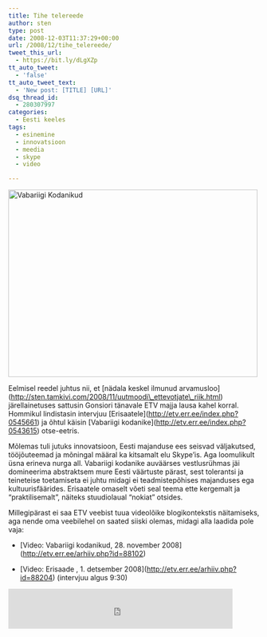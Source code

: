 ```yaml
---
title: Tihe telereede
author: sten
type: post
date: 2008-12-03T11:37:29+00:00
url: /2008/12/tihe_telereede/
tweet_this_url:
  - https://bit.ly/dLgXZp
tt_auto_tweet:
  - 'false'
tt_auto_tweet_text:
  - 'New post: [TITLE] [URL]'
dsq_thread_id:
  - 280307997
categories:
  - Eesti keeles
tags:
  - esinemine
  - innovatsioon
  - meedia
  - skype
  - video

---
```

[<img src="http://farm4.static.flickr.com/3193/3066316774_0109eda9c9.jpg" width="500" height="375" alt="Vabariigi Kodanikud" />][1]
  
Eelmisel reedel juhtus nii, et \[nädala keskel ilmunud arvamusloo\](http://sten.tamkivi.com/2008/11/uutmoodi\_ettevotjate\_riik.html) järellainetuses sattusin Gonsiori tänavale ETV majja lausa kahel korral. Hommikul lindistasin intervjuu \[Erisaatele\](http://etv.err.ee/index.php?0545661) ja õhtul käisin \[Vabariigi kodanike\](http://etv.err.ee/index.php?0543615) otse-eetris.
  
Mõlemas tuli jutuks innovatsioon, Eesti majanduse ees seisvad väljakutsed, tööjõuteemad ja mõningal määral ka kitsamalt elu Skype&#8217;is. Aga loomulikult üsna erineva nurga all. Vabariigi kodanike auväärses vestlusrühmas jäi domineerima abstraktsem mure Eesti väärtuste pärast, sest tolerantsi ja teineteise toetamiseta ei juhtu midagi ei teadmistepõhises majanduses ega kultuurisfäärides. Erisaatele omaselt võeti seal teema ette kergemalt ja &#8220;praktilisemalt&#8221;, näiteks stuudiolaual &#8220;nokiat&#8221; otsides.
  
Millegipärast ei saa ETV veebist tuua videolõike blogikontekstis näitamiseks, aga nende oma veebilehel on saated siiski olemas, midagi alla laadida pole vaja:
  
* \[Video: Vabariigi kodanikud, 28. november 2008\](http://etv.err.ee/arhiiv.php?id=88102)
  
* \[Video: Erisaade , 1. detsember 2008\](http://etv.err.ee/arhiiv.php?id=88204) (intervjuu algus 9:30)

<iframe src="http://www.facebook.com/plugins/like.php?href=http%3A%2F%2Fsten.tamkivi.com%2F2008%2F12%2Ftihe_telereede%2F&layout=standard&show_faces=true&width=450&action=like&colorscheme=light&height=80" scrolling="no" frameborder="0" style="border:none; overflow:hidden; width:450px; height:80px;" allowTransparency="true"></iframe>

 [1]: http://www.flickr.com/photos/seikatsu/3066316774/ "Vabariigi Kodanikud by seikatsu, on Flickr"